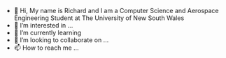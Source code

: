 - 👋 Hi, My name is Richard and I am a Computer Science and Aerospace Engineering Student at The University of New South Wales
- 👀 I’m interested in ...
- 🌱 I’m currently learning
- 💞️ I’m looking to collaborate on ...
- 📫 How to reach me ...

<!---
richard5zx/richard5zx is a ✨ special ✨ repository because its `README.md` (this file) appears on your GitHub profile.
You can click the Preview link to take a look at your changes.
--->
